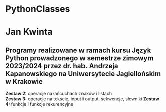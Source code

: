 # PythonClasses  
Jan Kwinta  
===
Programy realizowane w ramach kursu Język Python prowadzonego w semestrze zimowym 2023/2024 przez dr. hab. Andrzeja Kapanowskiego na Uniwersytecie Jagiellońskim w Krakowie  
---
**Zestaw 2:** operacje na łańcuchach znaków i listach  
**Zestaw 3:** operacje na tekście, input i output, sekwencje, słowniki
**Zestaw 4:** funkcje i funkcje rekurencyjne  
